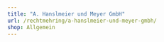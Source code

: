 ```yaml
---
title: "A. Hanslmeier und Meyer GmbH"
url: /rechtmehring/a-hanslmeier-und-meyer-gmbh/
shop: Allgemein
---
```

